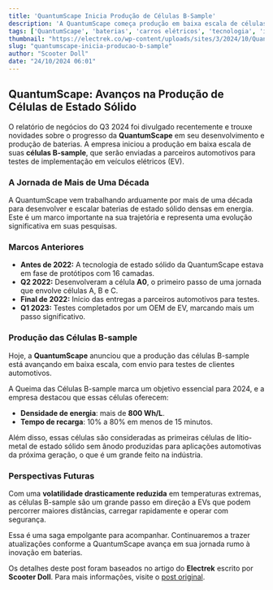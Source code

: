 ```yaml
---
title: 'QuantumScape Inicia Produção de Células B-Sample'
description: 'A QuantumScape começa produção em baixa escala de células de estado sólido para testes automotivos, marcando um avanço significativo na tecnologia de baterias.'
tags: ['QuantumScape', 'baterias', 'carros elétricos', 'tecnologia', 'inovação']
thumbnail: "https://electrek.co/wp-content/uploads/sites/3/2024/10/Quantumscape-production-B-Samples.jpg?quality=82&strip=all&w=1400"
slug: "quantumscape-inicia-producao-b-sample"
author: "Scooter Doll"
date: "24/10/2024 06:01"
---
```


## QuantumScape: Avanços na Produção de Células de Estado Sólido

O relatório de negócios do Q3 2024 foi divulgado recentemente e trouxe novidades sobre o progresso da **QuantumScape** em seu desenvolvimento e produção de baterias. A empresa iniciou a produção em baixa escala de suas **células B-sample**, que serão enviadas a parceiros automotivos para testes de implementação em veículos elétricos (EV).

### A Jornada de Mais de Uma Década
A QuantumScape vem trabalhando arduamente por mais de uma década para desenvolver e escalar baterias de estado sólido densas em energia. Este é um marco importante na sua trajetória e representa uma evolução significativa em suas pesquisas.

### Marcos Anteriores
- **Antes de 2022:** A tecnologia de estado sólido da QuantumScape estava em fase de protótipos com 16 camadas.
- **Q2 2022:** Desenvolveram a célula **A0**, o primeiro passo de uma jornada que envolve células A, B e C.
- **Final de 2022:** Início das entregas a parceiros automotivos para testes.
- **Q1 2023:** Testes completados por um OEM de EV, marcando mais um passo significativo.

### Produção das Células B-sample
Hoje, a **QuantumScape** anunciou que a produção das células B-sample está avançando em baixa escala, com envio para testes de clientes automotivos.

A Queima das Células B-sample marca um objetivo essencial para 2024, e a empresa destacou que essas células oferecem:
- **Densidade de energia**: mais de **800 Wh/L**.
- **Tempo de recarga**: 10% a 80% em menos de 15 minutos.

Além disso, essas células são consideradas as primeiras células de lítio-metal de estado sólido sem ânodo produzidas para aplicações automotivas da próxima geração, o que é um grande feito na indústria.

### Perspectivas Futuras
Com uma **volatilidade drasticamente reduzida** em temperaturas extremas, as células B-sample são um grande passo em direção a EVs que podem percorrer maiores distâncias, carregar rapidamente e operar com segurança.

Essa é uma saga empolgante para acompanhar. Continuaremos a trazer atualizações conforme a QuantumScape avança em sua jornada rumo à inovação em baterias.

Os detalhes deste post foram baseados no artigo do **Electrek** escrito por **Scooter Doll**. Para mais informações, visite o [post original](https://electrek.co/2024/10/23/quantumscape-begins-production-b-sample-solid-state-cells-oem-testing/).